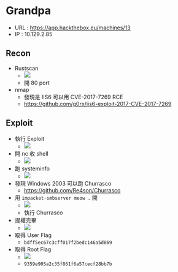 # Grandpa 
- URL : https://app.hackthebox.eu/machines/13
- IP : 10.129.2.85

## Recon
- Rustscan
    - ![](https://i.imgur.com/fIUBhTc.png)
    - 開 80 port
- nmap
    - 發現是 IIS6 可以用 CVE-2017-7269 RCE
    - https://github.com/g0rx/iis6-exploit-2017-CVE-2017-7269
## Exploit
- 執行 Exploit
    - ![](https://i.imgur.com/i3boH3K.png)
- 開 nc 收 shell
    - ![](https://i.imgur.com/yPKDwiV.png)
- 跑 systeminfo
    - ![](https://i.imgur.com/tbw8skf.png)
- 發現 Windows 2003 可以跑 Churrasco
    - https://github.com/Re4son/Churrasco
- 用 `impacket-smbserver meow .` 開
    - ![](https://i.imgur.com/MU2TXX1.png)
    - 執行 Churrasco
- 提權完畢
    - ![](https://i.imgur.com/UrZVB2K.png)
- 取得 User Flag
    - `bdff5ec67c3cff017f2bedc146a5d869`
- 取得 Root Flag
    - ![](https://i.imgur.com/gQePLVE.png)
    - `9359e905a2c35f861f6a57cecf28bb7b`